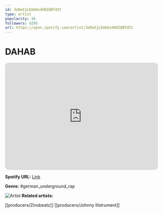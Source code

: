 ```yaml
---
id: 3eDw5jLEmbOsdH8Z8BTdIt
type: artist
popularity: 36
followers: 4295
url: https://open.spotify.com/artist/3eDw5jLEmbOsdH8Z8BTdIt
---
```

# DAHAB

<iframe style="border-radius:12px" src="https://open.spotify.com/embed/artist/3eDw5jLEmbOsdH8Z8BTdIt" width="100%" height="352" frameBorder="0" allowfullscreen="" allow="autoplay; clipboard-write; encrypted-media; fullscreen; picture-in-picture" loading="lazy"></iframe>

**Spotify URL:** [Link](https://open.spotify.com/artist/3eDw5jLEmbOsdH8Z8BTdIt)

**Genre:**  #german_underground_rap

![Artist](https://i.scdn.co/image/ab67616d0000b2735a15c6086d9da9d26d58997d)
**Related artists:**

[[producers/Zinobeatz]]
[[producers/Johnny Illstrument]]
